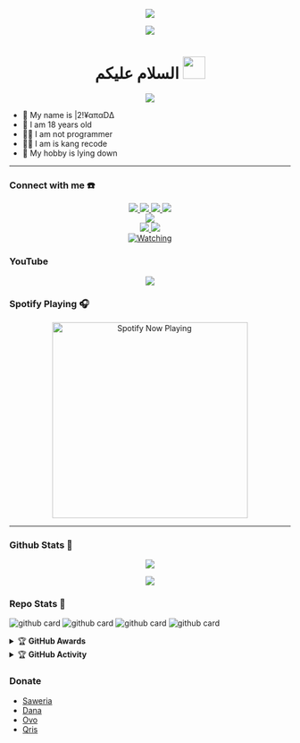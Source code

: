 <p align="center">
<img src="https://readme-typing-svg.herokuapp.com?color=%2336BCF7&center=true&vCenter=true&lines=Welcome+to+my+github" />
<p align="center">
<img src="https://readme-typing-svg.herokuapp.com?color=%2336BCF7&center=true&vCenter=true&lines=Jan+Lupa+Pollow:v" />
</p>
<h1 align="center">السلام عليكم <img src="https://user-images.githubusercontent.com/1303154/88677602-1635ba80-d120-11ea-84d8-d263ba5fc3c0.gif" width="40px" alt=""><br></h1>
<p align="center">
  <img src="https://github.com/Riyanid/Riyanid.github.io/blob/images/2.gif" />
</p> 

<p align="center">

- 👤 My name is |2!¥απαDΔ
- 💌 I am 18 years old 
- 👨‍💻 I am not programmer 
- 👨‍💻 I am is kang recode
- 🔕 My hobby is lying down

</p>

------
### Connect with me ☎️
<p align="center">
  <a href="https://instagram.com/yannstory_"><img src="https://img.shields.io/badge/Instagram-E4405F?style=for-the-badge&logo=instagram&logoColor=white"/> 
  <a href="https://wa.me/6285711450232?text=Assalamu'alaikum"><img src="https://img.shields.io/badge/WhatsApp-25D366?style=for-the-badge&logo=whatsapp&logoColor=white" />
  <a href="https://www.facebook.com/profile.php?id=100015590345684"><img src="https://img.shields.io/badge/Facebook-%234267B2.svg?&style=for-the-badge&logo=facebook&logoColor=white" />
  <a href="https://t.me/R1Y4N4D4"><img src="https://img.shields.io/badge/Telegram-%230088cc.svg?&style=for-the-badge&logo=telegram&logoColor=white" /> <br>
  <a href="https://www.youtube.com/channel/UC1XsDCuEyez3gcogOMgOJxw"><img src="https://img.shields.io/badge/YouTube-RYANADA-ff0000?style=for-the-badge&logo=youtube&logoColor=ff0000&link=https://youtube.com/c/|2!¥απαDΔ" /><br>
  <a name=ZeeoneOfc&label=VIEWS&style=flat-square&color=orange" />
  <a href="https://github.com/Riyanid"><img src="https://img.shields.io/badge/-GitHub-black?style=flat-square&logo=github" /> 
  <a href="https://www.youtube.com/channel/UCdzWwbApjkyODby7_MoRYlA"><img src="https://img.shields.io/youtube/channel/subscribers/UCdzWwbApjkyODby7_MoRYlA?style=social" /> <br>
  <a href="https://komarev.com/ghpvc/?username=zeeone-ofc&color=blue&style=flat-square&label=Profile+Views"><img title="Watching" src="https://komarev.com/ghpvc/?username=zeeone-ofc&color=green&style=flat-square&label=Profile+View"></a>
</p>
                                                                                    
 ### YouTube                                                                         
<p align="center">
  <img src="https://github.com/Riyanid/Riyanid/blob/main/20220307_120153.gif" />
</p>                                                                               

### Spotify Playing 🎧

<p align="center">
  <a href="https://open.spotify.com/user/31nuzemgd72h4llo3dnl2pshegeu?si=qHWmVIfBQhy2KyH0dJgQ2Q&utm_source=copy-link" target="_blank"><img src="https://now-playing-on-spotify.vercel.app/api/spotify" alt="Spotify Now Playing" width="350"/></a>
</p>

------

### Github Stats 🚀

<p align="center"><a href="https://github.com/Riyanid"><img src="https://github-readme-stats.vercel.app/api?username=Riyanid&show_icons=true&theme=radical"></a></p>
<p align="center"><a href="https://github.com/Riyanid"><img src="https://github-readme-stats.vercel.app/api/top-langs/?username=Riyanid&theme=radical&layout=compact"></a></p> 

### Repo Stats 🔭
![github card](https://github-readme-stats.vercel.app/api/pin/?username=Riyanid&repo=Kumpulan-Virtex&theme=dark)
![github card](https://github-readme-stats.vercel.app/api/pin/?username=Riyanid&repo=RubotXmd8&theme=nightowl)
![github card](https://github-readme-stats.vercel.app/api/pin/?username=Riyanid&repo=RubotX15&theme=dark)
![github card](https://github-readme-stats.vercel.app/api/pin/?username=Riyanid&repo=Riyanid&theme=nightowl)


<details>
    <summary>&#127942 <b>GitHub Awards</b></summary><br/>

![Github Trophy](https://github-profile-trophy.vercel.app/?username=Riyanid)

</details>

<details>
    <summary>&#127942 <b>GitHub Activity</b></summary><br/>

![Metrics](https://metrics.lecoq.io/Riyanid?template=classic&repositories.forks=true&languages=1&languages.colors=github&languages.threshold=0%25&config.timezone=Asia%2FJakarta)

</details> 

### Donate
- [Saweria](https://saweria.co/Riyanid)
- [Dana](https://telegra.ph/file/096d42dedcddef8085691.jpg)
- [Ovo](https://telegra.ph/file/986bb741b0c1f7517972f.jpg)
- [Qris](https://telegra.ph/file/cb879819dbed154671d86.jpg)
